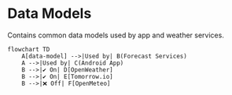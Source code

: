 # Data Models
Contains common data models used by app and weather services.

```mermaid
flowchart TD
    A[data-model] -->|Used by| B(Forecast Services)
    A -->|Used by| C(Android App)
    B -->|✔️ On| D[OpenWeather]
    B -->|✔️ On| E[Tomorrow.io]
    B -->|❌ Off| F[OpenMeteo]
```